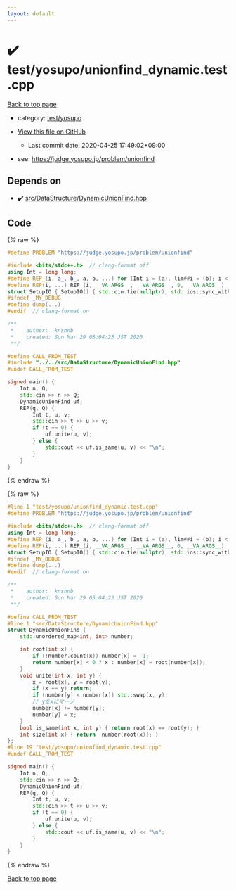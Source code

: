 ```yaml
---
layout: default
---
```


<!-- mathjax config similar to math.stackexchange -->
<script type="text/javascript" async
  src="https://cdnjs.cloudflare.com/ajax/libs/mathjax/2.7.5/MathJax.js?config=TeX-MML-AM_CHTML">
</script>
<script type="text/x-mathjax-config">
  MathJax.Hub.Config({
    TeX: { equationNumbers: { autoNumber: "AMS" }},
    tex2jax: {
      inlineMath: [ ['$','$'] ],
      processEscapes: true
    },
    "HTML-CSS": { matchFontHeight: false },
    displayAlign: "left",
    displayIndent: "2em"
  });
</script>

<script type="text/javascript" src="https://cdnjs.cloudflare.com/ajax/libs/jquery/3.4.1/jquery.min.js"></script>
<script src="https://cdn.jsdelivr.net/npm/jquery-balloon-js@1.1.2/jquery.balloon.min.js" integrity="sha256-ZEYs9VrgAeNuPvs15E39OsyOJaIkXEEt10fzxJ20+2I=" crossorigin="anonymous"></script>
<script type="text/javascript" src="../../../assets/js/copy-button.js"></script>
<link rel="stylesheet" href="../../../assets/css/copy-button.css" />


# :heavy_check_mark: test/yosupo/unionfind_dynamic.test.cpp

<a href="../../../index.html">Back to top page</a>

* category: <a href="../../../index.html#0b58406058f6619a0f31a172defc0230">test/yosupo</a>
* <a href="{{ site.github.repository_url }}/blob/master/test/yosupo/unionfind_dynamic.test.cpp">View this file on GitHub</a>
    - Last commit date: 2020-04-25 17:49:02+09:00


* see: <a href="https://judge.yosupo.jp/problem/unionfind">https://judge.yosupo.jp/problem/unionfind</a>


## Depends on

* :heavy_check_mark: <a href="../../../library/src/DataStructure/DynamicUnionFind.hpp.html">src/DataStructure/DynamicUnionFind.hpp</a>


## Code

<a id="unbundled"></a>
{% raw %}
```cpp
#define PROBLEM "https://judge.yosupo.jp/problem/unionfind"

#include <bits/stdc++.h>  // clang-format off
using Int = long long;
#define REP_(i, a_, b_, a, b, ...) for (Int i = (a), lim##i = (b); i < lim##i; i++)
#define REP(i, ...) REP_(i, __VA_ARGS__, __VA_ARGS__, 0, __VA_ARGS__)
struct SetupIO { SetupIO() { std::cin.tie(nullptr), std::ios::sync_with_stdio(false), std::cout << std::fixed << std::setprecision(13); } } setup_io;
#ifndef _MY_DEBUG
#define dump(...)
#endif  // clang-format on

/**
 *    author:  knshnb
 *    created: Sun Mar 29 05:04:23 JST 2020
 **/

#define CALL_FROM_TEST
#include "../../src/DataStructure/DynamicUnionFind.hpp"
#undef CALL_FROM_TEST

signed main() {
    Int n, Q;
    std::cin >> n >> Q;
    DynamicUnionFind uf;
    REP(q, Q) {
        Int t, u, v;
        std::cin >> t >> u >> v;
        if (t == 0) {
            uf.unite(u, v);
        } else {
            std::cout << uf.is_same(u, v) << "\n";
        }
    }
}

```
{% endraw %}

<a id="bundled"></a>
{% raw %}
```cpp
#line 1 "test/yosupo/unionfind_dynamic.test.cpp"
#define PROBLEM "https://judge.yosupo.jp/problem/unionfind"

#include <bits/stdc++.h>  // clang-format off
using Int = long long;
#define REP_(i, a_, b_, a, b, ...) for (Int i = (a), lim##i = (b); i < lim##i; i++)
#define REP(i, ...) REP_(i, __VA_ARGS__, __VA_ARGS__, 0, __VA_ARGS__)
struct SetupIO { SetupIO() { std::cin.tie(nullptr), std::ios::sync_with_stdio(false), std::cout << std::fixed << std::setprecision(13); } } setup_io;
#ifndef _MY_DEBUG
#define dump(...)
#endif  // clang-format on

/**
 *    author:  knshnb
 *    created: Sun Mar 29 05:04:23 JST 2020
 **/

#define CALL_FROM_TEST
#line 1 "src/DataStructure/DynamicUnionFind.hpp"
struct DynamicUnionFind {
    std::unordered_map<int, int> number;

    int root(int x) {
        if (!number.count(x)) number[x] = -1;
        return number[x] < 0 ? x : number[x] = root(number[x]);
    }
    void unite(int x, int y) {
        x = root(x), y = root(y);
        if (x == y) return;
        if (number[y] < number[x]) std::swap(x, y);
        // yをxにマージ
        number[x] += number[y];
        number[y] = x;
    }
    bool is_same(int x, int y) { return root(x) == root(y); }
    int size(int x) { return -number[root(x)]; }
};
#line 19 "test/yosupo/unionfind_dynamic.test.cpp"
#undef CALL_FROM_TEST

signed main() {
    Int n, Q;
    std::cin >> n >> Q;
    DynamicUnionFind uf;
    REP(q, Q) {
        Int t, u, v;
        std::cin >> t >> u >> v;
        if (t == 0) {
            uf.unite(u, v);
        } else {
            std::cout << uf.is_same(u, v) << "\n";
        }
    }
}

```
{% endraw %}

<a href="../../../index.html">Back to top page</a>

